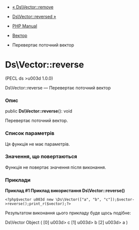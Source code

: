 - [« Ds\Vector::remove](ds-vector.remove.md)
- [Ds\Vector::reversed »](ds-vector.reversed.md)

- [PHP Manual](index.md)
- [Вектор](class.ds-vector.md)
- Перевертає поточний вектор

# Ds\Vector::reverse

(PECL ds \>u003d 1.0.0)

Ds\Vector::reverse — Перевертає поточний вектор

### Опис

public **Ds\Vector::reverse**(): void

Перевертає поточний вектор.

### Список параметрів

Ця функція не має параметрів.

### Значення, що повертаються

Функція не повертає значення після виконання.

### Приклади

**Приклад #1 Приклад використання **Ds\Vector::reverse()****

` <?php$vector u003d new \Ds\Vector(["a", "b", "c"]);$vector->reverse();print_r($vector);?> `

Результатом виконання цього прикладу буде щось подібне:

Ds\Vector Object
(
[0] u003d> c
[1] u003d> b
[2] u003d> a
)
